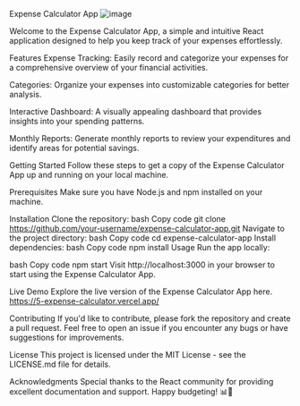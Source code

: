 Expense Calculator App
![image](https://github.com/shivanshlearnify/5.Expense_Calculator/assets/128142418/d9181c0e-7efc-49cb-93ed-c862c29e172c)


Welcome to the Expense Calculator App, a simple and intuitive React application designed to help you keep track of your expenses effortlessly.

Features
Expense Tracking: Easily record and categorize your expenses for a comprehensive overview of your financial activities.

Categories: Organize your expenses into customizable categories for better analysis.

Interactive Dashboard: A visually appealing dashboard that provides insights into your spending patterns.

Monthly Reports: Generate monthly reports to review your expenditures and identify areas for potential savings.

Getting Started
Follow these steps to get a copy of the Expense Calculator App up and running on your local machine.

Prerequisites
Make sure you have Node.js and npm installed on your machine.

Installation
Clone the repository:
bash
Copy code
git clone https://github.com/your-username/expense-calculator-app.git
Navigate to the project directory:
bash
Copy code
cd expense-calculator-app
Install dependencies:
bash
Copy code
npm install
Usage
Run the app locally:

bash
Copy code
npm start
Visit http://localhost:3000 in your browser to start using the Expense Calculator App.

Live Demo
Explore the live version of the Expense Calculator App here.
https://5-expense-calculator.vercel.app/

Contributing
If you'd like to contribute, please fork the repository and create a pull request. Feel free to open an issue if you encounter any bugs or have suggestions for improvements.

License
This project is licensed under the MIT License - see the LICENSE.md file for details.

Acknowledgments
Special thanks to the React community for providing excellent documentation and support.
Happy budgeting! 📊💸
